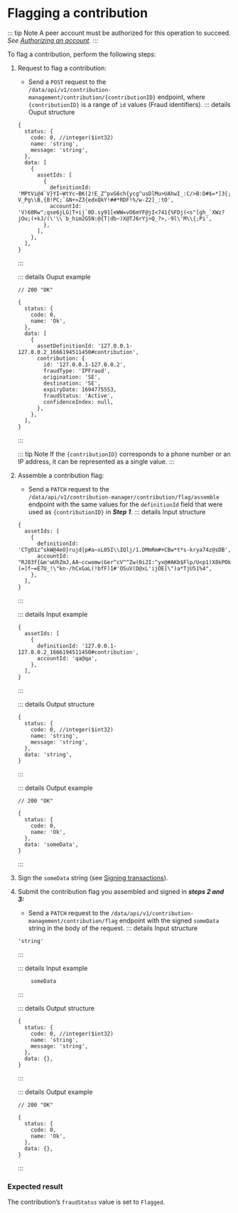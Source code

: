 # Flagging a contribution

::: tip Note A peer account must be authorized for this operation to succeed. _See [Authorizing an account](Authorizing_an_account.md)._ :::

To flag a contribution, perform the following steps:

1. Request to flag a contribution:

   - Send a `POST` request to the <br> `/data/api/v1/contribution-management/contribution/{contributionID}` endpoint, where `{contributionID}` is a range of `id` values (Fraud identifiers). ::: details Ouput structure

   ```json5
   {
     status: {
       code: 0, //integer($int32)
       name: 'string',
       message: 'string',
     },
     data: [
       {
         assetIds: [
           {
             definitionId: 'MPtVi@4`V}YI~WtYc~BK(2!E_Z^pvG6ch{ycg^usDlMu>UAhwI_:C/>B:D#$=*]3{;-,\\,%t"vB5EK:3hGa+Y7p&mBS6xx2O>@?V_Pg\\B,{B!PC;`&N+>Z3{edxQkY!##*RDF!%/w-Z2]_:tO',
             accountId: 'V)60Rw";qse6jLG|T+ij`0D.sy91[eWW=vO6mYF@jI<741{%FDj(<s"[gh_`XWz?jOu;(+kJ/(\'\\`b_him2G5N:@{T|db~)X@TJ6rYj>Q_?>,-9l\'M\\{;Pi',
           },
         ],
       },
     ],
   }
   ```

   :::

   ::: details Ouput example

   ```json5
   // 200 "OK"

   {
     status: {
       code: 0,
       name: 'Ok',
     },
     data: [
       {
         assetDefinitionId: '127.0.0.1-127.0.0.2_1666194511450#contribution',
         contribution: {
           id: '127.0.0.1-127.0.0.2',
           fraudType: 'IPFraud',
           origination: 'SE',
           destination: 'SE',
           expiryDate: 1694775553,
           fraudStatus: 'Active',
           confidenceIndex: null,
         },
       },
     ],
   }
   ```

   :::

   ::: tip Note If the `{contributionID}` corresponds to a phone number or an IP address, it can be represented as a single value. :::

2. Assemble a contribution flag:

   - Send a `PATCH` request to the <br> `/data/api/v1/contribution-manager/contribution/flag/assemble` endpoint with the same values for the `definitionId` field that were used as `{contributionID}` in **_Step 1_**. ::: details Input structure

   ```json5
   {
     assetIds: [
       {
         definitionId: 'CTgO1z^skW@4eO}rujd|p#a~xL05I\\IQlj/1.DMmRm#+CBw*t*s-krya74z@sDB',
         accountId: "RJ03f{&m'wUhZmJ,AA~ccwomw(Ger^cV^^Zw(0i2I:^yx@#AKb$Flp/U<p1)X8kPOkQRtq4!2)VrbFM1}(=]f~=E7U_!\"kn-/hCxGaL(!bfF)1#'OSuV(D@xL'ijOE[\")a*TjU51%4",
       },
     ],
   }
   ```

   :::

   ::: details Input example

   ```json5
   {
     assetIds: [
       {
         definitionId: '127.0.0.1-127.0.0.2_1666194511450#contribution',
         accountId: 'qa@qa',
       },
     ],
   }
   ```

   :::

   ::: details Output structure

   ```json5
   {
     status: {
       code: 0, //integer($int32)
       name: 'string',
       message: 'string',
     },
     data: 'string',
   }
   ```

   :::

   ::: details Output example

   ```json5
   // 200 "OK"

   {
     status: {
       code: 0,
       name: 'Ok',
     },
     data: 'someData',
   }
   ```

   :::

3. Sign the `someData` string (see [Signing transactions](Signing_transactions.md)).
4. Submit the contribution flag you assembled and signed in **_steps 2 and 3:_**

   - Send a `PATCH` request to the `/data/api/v1/contribution-management/contribution/flag` endpoint with the signed `someData` string in the body of the request. ::: details Input structure

   ```json5
   'string'
   ```

   :::

   ::: details Input example

   ```json5
       someData
   ```

   :::

   ::: details Output structure

   ```json5
   {
     status: {
       code: 0, //integer($int32)
       name: 'string',
       message: 'string',
     },
     data: {},
   }
   ```

   :::

   ::: details Output example

   ```json5
   // 200 "OK"

   {
     status: {
       code: 0,
       name: 'Ok',
     },
     data: {},
   }
   ```

   :::

### Expected result

The contribution’s `fraudStatus` value is set to `Flagged`.
